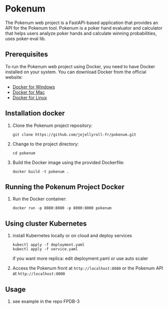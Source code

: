# Pokenum

The Pokenum web project is a FastAPI-based application that provides an API for the Pokenum tool. Pokenum is a poker hand evaluator and calculator that helps users analyze poker hands and calculate winning probabilities, uses poker-eval lib.

## Prerequisites

To run the Pokenum web project using Docker, you need to have Docker installed on your system. You can download Docker from the official website:

- [Docker for Windows](https://docs.docker.com/docker-for-windows/install/)
- [Docker for Mac](https://docs.docker.com/docker-for-mac/install/)
- [Docker for Linux](https://docs.docker.com/engine/install/)

## Installation docker

1. Clone the Pokenum project repository:

   ```
   git clone https://github.com/jejellyroll-fr/pokenum.git
   ```

2. Change to the project directory:

   ```
   cd pokenum
   ```

3. Build the Docker image using the provided Dockerfile:

   ```
   docker build -t pokenum .
   ```


## Running the Pokenum Project Docker

1. Run the Docker container:

   ```
   docker run -p 8080:8080 -p 8000:8000 pokenum
   ```


## Using cluster Kubernetes
1. install Kubernetes locally or on cloud and deploy services
   
   ```
   kubectl apply -f deployment.yaml
   kubectl apply -f service.yaml
   ```
   if you want more replica: edit deployment.yaml
   or use auto scaler

2. Access the Pokenum front at `http://localhost:8080` or the Pokenum API at `http://localhost:8000`

## Usage

1. see example in the repo FPDB-3